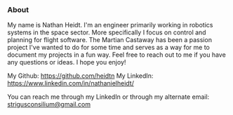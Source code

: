 ### About

My name is Nathan Heidt.  I'm an engineer primarily working in robotics systems in the space sector.  More specifically I focus on control and planning for flight software.  The Martian Castaway has been a passion project I've wanted to do for some time and serves as a way for me to document my projects in a fun way.  Feel free to reach out to me if you have any questions or ideas.  I hope you enjoy!

My Github: https://github.com/heidtn
My LinkedIn: https://www.linkedin.com/in/nathanielheidt/

You can reach me through my LinkedIn or through my alternate email: strigusconsilium@gmail.com